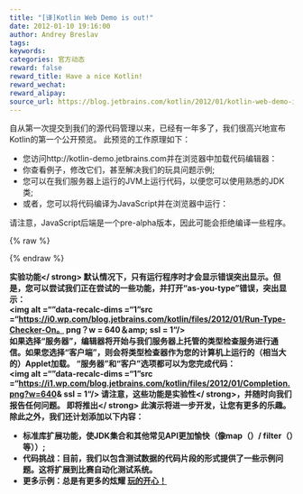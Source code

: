 ```yaml
---
title: "[译]Kotlin Web Demo is out!"
date: 2012-01-10 19:16:00
author: Andrey Breslav
tags:
keywords:
categories: 官方动态
reward: false
reward_title: Have a nice Kotlin!
reward_wechat:
reward_alipay:
source_url: https://blog.jetbrains.com/kotlin/2012/01/kotlin-web-demo-is-out/
---
```


自从第一次提交到我们的源代码管理以来，已经有一年多了，我们很高兴地宣布Kotlin的第一个公开预览。
此预览的工作原理如下：

* 您访问http://kotlin-demo.jetbrains.com并在浏览器中加载代码编辑器：
* 你查看例子，修改它们，甚至解决我们的玩具问题示例;
* 您可以在我们服务器上运行的JVM上运行代码，以便您可以使用熟悉的JDK类;
* 或者，您可以将代码编译为JavaScript并在浏览器中运行：

请注意，JavaScript后端是一个pre-alpha版本，因此可能会拒绝编译一些程序。


{% raw %}
<p><span id="more-318"></span></p>
{% endraw %}

<strong>实验功能</ strong>
默认情况下，只有运行程序时才会显示错误突出显示。但是，您可以尝试我们正在尝试的一些功能，并打开“as-you-type”错误，突出显示：<br/>
<img alt =“”data-recalc-dims =“1”src =“https://i0.wp.com/blog.jetbrains.com/kotlin/files/2012/01/Run-Type-Checker-On。 png？w = 640＆amp; ssl = 1“/> <br/>
如果选择“服务器”，编辑器将开始与我们服务器上托管的类型检查服务进行通信。如果您选择“客户端”，则会将类型检查器作为您的计算机上运行的（相当大的）Applet加载。
“服务器”和“客户”选项都可以为您完成代码：<br/>
<img alt =“”data-recalc-dims =“1”src =“https://i1.wp.com/blog.jetbrains.com/kotlin/files/2012/01/Completion.png?w=640&amp; ssl = 1“/>
请注意，这些功能是<strong>实验性</ strong>，并随时向我们报告任何问题。
<strong>即将推出</ strong>
此演示将进一步开发，让您有更多的乐趣。除此之外，我们还计划添加以下内容：

* 标准库扩展功能，使JDK集合和其他常见API更加愉快（像map（）/ filter（）等））;
* 代码挑战：目前，我们以包含测试数据的代码片段的形式提供了一些示例问题。这将扩展到比赛自动化测试系统。
* 更多示例：总是有更多的炫耀 [玩的开心！](http://kotlin-demo.jetbrains.com) 